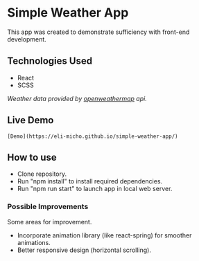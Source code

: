 # Simple Weather App

This app was created to demonstrate sufficiency with front-end development.

## Technologies Used

- React
- SCSS

*Weather data provided by [openweathermap](https://openweathermap.org/) api.*

## Live Demo

    [Demo](https://eli-micho.github.io/simple-weather-app/)

## How to use
- Clone repository.
- Run "npm install" to install required dependencies.
- Run "npm run start" to launch app in local web server.

### Possible Improvements

Some areas for improvement.
- Incorporate animation library (like react-spring) for smoother animations.
- Better responsive design (horizontal scrolling).

